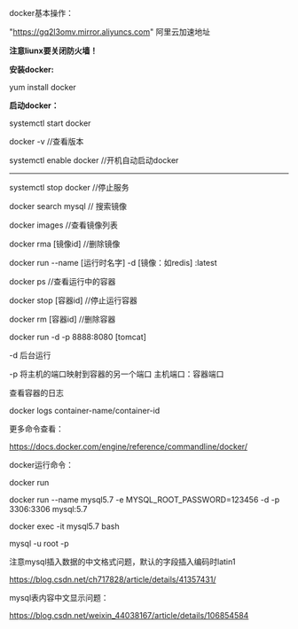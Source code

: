 docker基本操作：

"https://gq2l3omv.mirror.aliyuncs.com" 阿里云加速地址

**注意liunx要关闭防火墙！**

**安装docker:**

yum install docker

**启动docker：**

systemctl start docker

docker -v //查看版本

systemctl enable docker  //开机自动启动docker

****

systemctl stop docker   //停止服务

docker search mysql		// 搜索镜像

docker images 				//查看镜像列表

docker rma [镜像id]      //删除镜像

docker run --name [运行时名字] -d [镜像：如redis] :latest

docker ps //查看运行中的容器

docker stop [容器id] //停止运行容器

docker rm [容器id] //删除容器

docker run -d -p 8888:8080 [tomcat]

-d 后台运行

-p 将主机的端口映射到容器的另一个端口   主机端口：容器端口

查看容器的日志

docker logs container-name/container-id

更多命令查看：

https://docs.docker.com/engine/reference/commandline/docker/

docker运行命令：

docker run 

docker run --name mysql5.7 -e MYSQL_ROOT_PASSWORD=123456 -d -p 3306:3306 mysql:5.7

docker exec -it mysql5.7 bash

mysql -u root -p

注意mysql插入数据的中文格式问题，默认的字段插入编码时latin1

https://blog.csdn.net/ch717828/article/details/41357431/

mysql表内容中文显示问题：

https://blog.csdn.net/weixin_44038167/article/details/106854584
